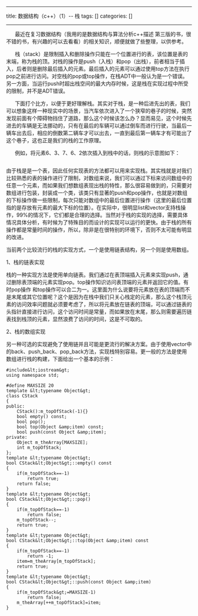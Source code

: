 
--- 
title:  数据结构（c++）（1）-- 栈 
tags: []
categories: [] 

---
      最近在复习数据结构（我用的是数据结构与算法分析c++描述 第三版的书，很不错的书，有兴趣的可以去看看）的相关知识，顺便就做了些整理，以供参考。

      栈（stack）是限制插入和删除操作只能在一个位置进行的表，该位置是表的末端，称为栈的顶。对栈的操作是push（入栈）和pop（出栈），前者相当于插入，后者则是删除最后插入的元素。最后插入的元素可以通过使用top方法在执行pop之前进行访问。对空栈的pop或top操作，在栈ADT中一般认为是一个错误。另一方面，当运行push时超出栈空间的最大内存时候，这是栈在实现过程中所受的限制，并不是ADT错误。

      下面打个比方，以便于更好理解栈。其实对于栈，是一种后进先出的表，我们可以想象这样一种现实中的场景，当汽车依次进入了一个狭窄的巷子的时候，突然发现前面有个障碍物挡住了道路，那么这个时候该怎么办？显而易见，这个时候先进去的车辆是无法挪动的，只有在最后的车辆可以通过倒车而进行行驶，当最后一辆车出去后，相应的倒数第二辆车才可以出去，一直到最后第一辆车才有可能出了这个巷子，这也正是我们的栈的工作原理。

      例如，将元素6、3、7、6、2依次插入到栈中的话，则栈的示意图如下：

<img src="https://img-blog.csdn.net/20170402224509413?watermark/2/text/aHR0cDovL2Jsb2cuY3Nkbi5uZXQvcXFfMjk4ODM1OTE=/font/5a6L5L2T/fontsize/400/fill/I0JBQkFCMA==/dissolve/70/gravity/Center" alt=""> 

由于栈是是一个表，因此任何实现表的方法都可以用来实现栈。其实栈就是对我们比较熟悉的表的操作进行了限制，对数组来说，我们可以通过下标来访问数组中的任意一个元素，而如果我们想数组表现出栈的特性，那么很容易做到的，只需要对数组进行包装，封装成一个类，该类只有显著的push和pop操作，也就是对数组的下标操作做一些限制，每次只能对数组中的最后位置进行操作（这里的最后位置指的是存放有元素的最大下标的位置）。在实际中，很明显list和vector支持栈操作，99%的情况下，它们都是合理的选择。当然对于栈的实现的选择，需要具体情况具体分析，有时候为了特殊目的而设计的实现可以运行的更快。由于栈的所有操作都是常量时间的操作，所以，除非是在很特别的环境下，否则不太可能有明显的改进。

当前两个比较流行的栈的实现方式，一个是使用链表结构，另一个则是使用数组。

1、栈的链表实现

栈的一种实现方法是使用单向链表。我们通过在表顶端插入元素来实现push，通过删除表顶端的元素实现pop。top操作知识访问表顶端的元素并返回它的值。有时pop操作 和top操作可以合二为一。这里面为什么说要将元素放在表的顶端而不是末尾或其它位置呢？这个是因为在栈中我们只关心栈定的元素，那么这个栈顶元素的访问效率问题就必须要考虑了，所以将元素放在链表的顶端，可以通过链表的头指针直接进行访问，这个访问时间是常量，而如果放在末尾，那么则需要遍历链表找到栈顶的元素，显然浪费了访问的时间，这是不可取的。

2、栈的数组实现

另一种可选的实现避免了使用链并且可能是更流行的解决方案。由于使用vector中的back、push_back、pop_back方法，实现栈特别容易。更一般的方法是使用数组进行栈的构建，下面给出一个基本的示例：



```
#include&lt;iostream&gt;
using namespace std;

#define MAXSIZE 20
template &lt;typename Object&gt;
class CStack
{
public:
	CStack():m_topOfStack(-1){}
	bool empty() const;
	bool pop();
	bool top(Object &amp;item) const;
	bool push(const Object &amp;item);
private:
	Object m_theArray[MAXSIZE];
	int m_topOfStack;
};
template &lt;typename Object&gt;
bool CStack&lt;Object&gt;::empty() const
{
	if(m_topOfStack==-1)
		return true;
	return false;
}
template &lt;typename Object&gt;
bool CStack&lt;Object&gt;::pop() 
{
	if(m_topOfStack==-1)
		return false;
	m_topOfStack--;
	return true;
}
template &lt;typename Object&gt;
bool CStack&lt;Object&gt;::top(Object &amp;item) const
{
	if(m_topOfStack==-1)
		return -1;
	item=m_theArray[m_topOfStack];
	return true;
}
template &lt;typename Object&gt;
bool CStack&lt;Object&gt;::push(const Object &amp;item)
{
	if(m_topOfStack&gt;=MAXSIZE-1)
		return false;
	m_theArray[++m_topOfStack]=item;
}
```



      
